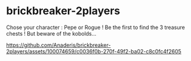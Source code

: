 # brickbreaker-2players

Chose your character : Pepe or Rogue ! Be the first to find the 3 treasure chests ! But beware of the kobolds...



https://github.com/Anaderis/brickbreaker-2players/assets/100074659/c0036f0b-270f-49f2-ba02-c8c0fc4f2605

